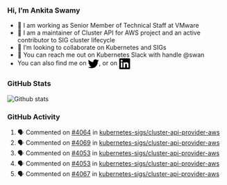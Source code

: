 ### Hi, I’m Ankita Swamy

- 💼 I am working as Senior Member of Technical Staff at VMware
- 👀 I am a maintainer of Cluster API for AWS project and an active contributor to SIG cluster lifecycle
- 💞️ I’m looking to collaborate on Kubernetes and SIGs
- 💬 You can reach me out on Kubernetes Slack with handle @swan
- You can also find me on <a href="https://twitter.com/SwamyAnkita" target="blank"><img align="center" src="https://raw.githubusercontent.com/Ankitasw/Ankitasw/master/svg/twitter.svg" alt="Ankitasw" height="25" width="25" color="#1DA1f2" /></a>, or on <a href="https://www.linkedin.com/in/Ankitaswamy/" target="blank"><img align="center" src="https://raw.githubusercontent.com/Ankitasw/Ankitasw/master/svg/linkedin.svg" alt="Ankitasw" height="25" width="25" /></a>

### GitHub Stats
![Github stats](https://github-readme-stats.vercel.app/api?username=Ankitasw&count_private=true&show_icons=true&theme=tokyonight)

### GitHub Activity 
<!--START_SECTION:activity-->
1. 🗣 Commented on [#4064](https://github.com/kubernetes-sigs/cluster-api-provider-aws/issues/4064) in [kubernetes-sigs/cluster-api-provider-aws](https://github.com/kubernetes-sigs/cluster-api-provider-aws)
2. 🗣 Commented on [#4069](https://github.com/kubernetes-sigs/cluster-api-provider-aws/issues/4069) in [kubernetes-sigs/cluster-api-provider-aws](https://github.com/kubernetes-sigs/cluster-api-provider-aws)
3. 🗣 Commented on [#4053](https://github.com/kubernetes-sigs/cluster-api-provider-aws/issues/4053) in [kubernetes-sigs/cluster-api-provider-aws](https://github.com/kubernetes-sigs/cluster-api-provider-aws)
4. 🗣 Commented on [#4053](https://github.com/kubernetes-sigs/cluster-api-provider-aws/issues/4053) in [kubernetes-sigs/cluster-api-provider-aws](https://github.com/kubernetes-sigs/cluster-api-provider-aws)
5. 🗣 Commented on [#4067](https://github.com/kubernetes-sigs/cluster-api-provider-aws/issues/4067) in [kubernetes-sigs/cluster-api-provider-aws](https://github.com/kubernetes-sigs/cluster-api-provider-aws)
<!--END_SECTION:activity-->
